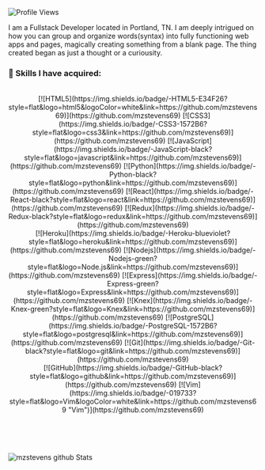 ![Profile Views](https://visitor-badge.glitch.me/badge?page_id=mzstevens69.visitor-badge)

<!--- ${your.username}.${your.repo.id}--->

I am a Fullstack Developer located in Portland, TN.  I am deeply intrigued on how you can group and organize words(syntax) into fully functioning web apps and pages, magically creating something from a blank page.  The thing created began as just a thought or a curiousity.


### 🎯 Skills I have acquired:
<p align="center"> 
<br/> 
[![HTML5](https://img.shields.io/badge/-HTML5-E34F26?style=flat&logo=html5&logoColor=white&link=https://github.com/mzstevens69)](https://github.com/mzstevens69) 
[![CSS3](https://img.shields.io/badge/-CSS3-1572B6?style=flat&logo=css3&link=https://github.com/mzstevens69)](https://github.com/mzstevens69) 
[![JavaScript](https://img.shields.io/badge/-JavaScript-black?style=flat&logo=javascript&link=https://github.com/mzstevens69)](https://github.com/mzstevens69)
[![Python](https://img.shields.io/badge/-Python-black?style=flat&logo=python&link=https://github.com/mzstevens69)](https://github.com/mzstevens69)
[![React](https://img.shields.io/badge/-React-black?style=flat&logo=react&link=https://github.com/mzstevens69)](https://github.com/mzstevens69)
[![Redux](https://img.shields.io/badge/-Redux-black?style=flat&logo=redux&link=https://github.com/mzstevens69)](https://github.com/mzstevens69)
<br/>
[![Heroku](https://img.shields.io/badge/-Heroku-blueviolet?style=flat&logo=heroku&link=https://github.com/mzstevens69)](https://github.com/mzstevens69)
[![Nodejs](https://img.shields.io/badge/-Nodejs-green?style=flat&logo=Node.js&link=https://github.com/mzstevens69)](https://github.com/mzstevens69)
[![Express](https://img.shields.io/badge/-Express-green?style=flat&logo=Express&link=https://github.com/mzstevens69)](https://github.com/mzstevens69)
[![Knex](https://img.shields.io/badge/-Knex-green?style=flat&logo=Knex&link=https://github.com/mzstevens69)](https://github.com/mzstevens69)
[![PostgreSQL](https://img.shields.io/badge/-PostgreSQL-1572B6?style=flat&logo=postgresql&link=https://github.com/mzstevens69)](https://github.com/mzstevens69)
[![Git](https://img.shields.io/badge/-Git-black?style=flat&logo=git&link=https://github.com/mzstevens69)](https://github.com/mzstevens69)
<br/>
[![GitHub](https://img.shields.io/badge/-GitHub-black?style=flat&logo=github&link=https://github.com/mzstevens69)](https://github.com/mzstevens69)
[![Vim](https://img.shields.io/badge/-019733?style=flat&logo=Vim&logoColor=white&link=https://github.com/mzstevens69 "Vim")](https://github.com/mzstevens69)

</p>
<br/>
<br/>
<br/>

![mzstevens github Stats](https://github-readme-stats.vercel.app/api?username=mzstevens69&show_icons=true&title_color=fff&icon_color=79ff97&text_color=9f9f9f&bg_color=151515)

<br/>
